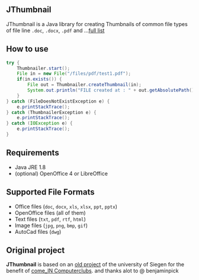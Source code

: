## JThumbnail

JThumbnail is a Java library for creating Thumbnails of common file types of file line `.doc`, `.docx`, `.pdf` and ...[full list](#supported-file-formats)

## How to use

```java
try {
    Thumbnailer.start();
    File in = new File("/files/pdf/test1.pdf");
    if(in.exists()) {
        File out = Thumbnailer.createThumbnail(in);
        System.out.println("FILE created at : " + out.getAbsolutePath());
    }
} catch (FileDoesNotExistException e) {
    e.printStackTrace();
} catch (ThumbnailerException e) {
    e.printStackTrace();
} catch (IOException e) {
    e.printStackTrace();
}
```


## Requirements

* Java JRE 1.8
* (optional) OpenOffice 4 or LibreOffice


## Supported File Formats

* Office files (`doc`, `docx`, `xls`, `xlsx`, `ppt`, `pptx`)
* OpenOffice files (all of them)
* Text files (`txt`, `pdf`, `rtf`, `html`)
* Image files (`jpg`, `png`, `bmp`, `gif`)
* AutoCad files (`dwg`)


## Original project

**JThumbnail** is based on an [old project](https://github.com/benjaminpick/java-thumbnailer) of the university of Siegen for the benefit of [come_IN Computerclubs](http://www.computerclub-comein.de). and thanks alot to @ benjaminpick

